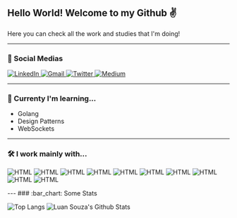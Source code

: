 ## Hello World! Welcome to my Github :v:

Here you can check all the work and studies that I'm doing!

---
### :busts_in_silhouette: Social Medias 
<a href="https://www.linkedin.com/in/luan-souza-6b07b1171/">
<img alt="LinkedIn" src="https://img.shields.io/badge/-LinkedIn Luan Souza-282A36?style=for-the-badge&logo=Linkedin&logoColor=white" />
</a>
<a href="mailto: luansouzasilveira@gmail.com">
<img alt="Gmail" src="https://img.shields.io/badge/-Email luansouzasilveira@gmail.com-68B8D4?style=for-the-badge&logo=Gmail&logoColor=282A36&" />
</a>
<a href="https://twitter.com/pescosauro">
<img alt="Twitter" src="https://img.shields.io/badge/-Twitter @pescossauro-282A36?style=for-the-badge&logo=Twitter&logoColor=white&" />
</a>
<a href="https://medium.com/@luansouzasilveira">
<img alt="Medium" src="https://img.shields.io/badge/-Medium @luansouzasilveira-68B8D4?style=for-the-badge&logo=Medium&logoColor=282A36" />
</a>

---
### :book: Currenty I'm learning...
* Golang
* Design Patterns
* WebSockets

---
### :hammer_and_wrench: I work mainly with...
<p align="left">
  <img alt="HTML" src="https://img.shields.io/badge/-HTML-282A36?style=for-the-badge&logo=html5&logoColor=white&" />
  <img alt="HTML" src="https://img.shields.io/badge/-CSS-68B8D4?style=for-the-badge&logo=css3&logoColor=282A36&" />
  <img alt="HTML" src="https://img.shields.io/badge/-Javascript-282A36?style=for-the-badge&logo=javascript&logoColor=white&" />
  <img alt="HTML" src="https://img.shields.io/badge/-Typescript-68B8D4?style=for-the-badge&logo=typescript&logoColor=282A36&" />
  <img alt="HTML" src="https://img.shields.io/badge/-NodeJS-282A36?style=for-the-badge&logo=node.js&logoColor=white&" />
  <img alt="HTML" src="https://img.shields.io/badge/-React-68B8D4?style=for-the-badge&logo=react&logoColor=282A36&" />
  <img alt="HTML" src="https://img.shields.io/badge/-React Native-282A36?style=for-the-badge&logo=react&logoColor=white&" />
  <img alt="HTML" src="https://img.shields.io/badge/-PostgreSQL-68B8D4?style=for-the-badge&logo=postgresql&logoColor=282A36&" />
  <img alt="HTML" src="https://img.shields.io/badge/-MySQL-282A36?style=for-the-badge&logo=mysql&logoColor=white&" />
  <img alt="HTML" src="https://img.shields.io/badge/-MongoDB-68B8D4?style=for-the-badge&logo=mongodb&logoColor=282A36&" />
</p>
---
### :bar_chart: Some Stats

![Top Langs](https://github-readme-stats.vercel.app/api/top-langs/?username=LuanSilveiraSouza&theme=dracula&layout=compact)
![Luan Souza's Github Stats](https://github-readme-stats.vercel.app/api?username=LuanSilveiraSouza&show_icons=true&theme=dracula&count_private=true&include_all_commits=true)
